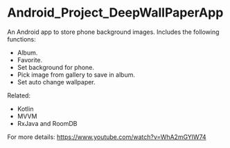 # Android_Project_DeepWallPaperApp

An Android app to store phone background images. Includes the following functions:

- Album.
- Favorite.
- Set background for phone.
- Pick image from gallery to save in album.
- Set auto change wallpaper.

Related:

- Kotlin
- MVVM
- RxJava and RoomDB

For more details: https://www.youtube.com/watch?v=WhA2mGYlW74
